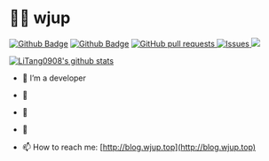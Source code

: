 # 👨‍💻 wjup

 [![Github Badge](https://img.shields.io/github/followers/wjup?style=social)](https://github.com/wjup)
[![Github Badge](https://img.shields.io/github/stars/wjup?style=social)](https://github.com/wjup)
<a href="https://github.com/wjup/github-readme-stats/pulls">
      <img alt="GitHub pull requests" src="https://img.shields.io/github/issues-pr/wjup/github-readme-stats?color=0088ff" />
</a>
<a href="https://github.com/wjup/github-readme-stats/issues">
      <img alt="Issues" src="https://img.shields.io/github/issues/wjup/github-readme-stats?color=0088ff" />
</a>
![](https://komarev.com/ghpvc/?username=wjup&color=brightgreen&style=flat)

[![LiTang0908's github stats](https://github-readme-stats.vercel.app/api?username=wjup&count_private=true&hide_border=true&hide_title=true&include_all_commits=true&theme=dracula)](https://github.com/wjup/github-readme-stats)

<!--
[![Top Langs](https://github-readme-stats.vercel.app/api/top-langs/?username=wjup)](https://github.com/wjup/github-readme-stats)
-->

- 🔭 I’m a developer
- 👯 
- 🌱 
- 💬 

- 📫 How to reach me:  [http://blog.wjup.top](http://blog.wjup.top)
